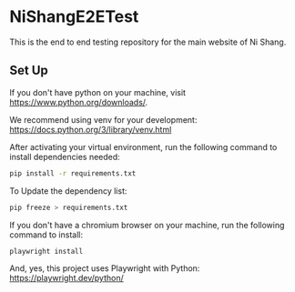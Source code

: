# NiShangE2ETest
This is the end to end testing repository for the main website of Ni Shang. 

## Set Up
If you don't have python on your machine, visit https://www.python.org/downloads/.

We recommend using venv for your development: https://docs.python.org/3/library/venv.html

After activating your virtual environment, run the following command to install dependencies needed: 

```bash
pip install -r requirements.txt
```

To Update the dependency list:
```bash
pip freeze > requirements.txt
```

If you don't have a chromium browser on your machine, run the following command to install:
```bash
playwright install
```

And, yes, this project uses Playwright with Python: https://playwright.dev/python/